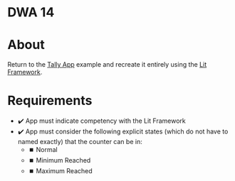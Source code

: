 # DWA 14 

# About

Return to the [Tally App](https://tallycount.app/) example and recreate it entirely using the [Lit Framework](https://lit.dev/).

# Requirements

- ✔️ App must indicate competency with the Lit Framework
- ✔️ App must consider the following explicit states (which do not have to named exactly) that the counter can be in:
    - ⏹️ Normal
    - ⏹️ Minimum Reached
    - ⏹️ Maximum Reached